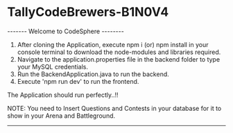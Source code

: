 # TallyCodeBrewers-B1N0V4


------- Welcome to CodeSphere --------
1. After cloning the Application, execute npm i (or) npm install in your console terminal to download the node-modules and libraries required.
2. Navigate to the application.properties file in the backend folder to type your MySQL credentials.
3. Run the BackendApplication.java to run the backend.
4. Execute 'npm run dev' to run the frontend.

The Application should run perfectly..!!

NOTE: You need to Insert Questions and Contests in your database for it to show in your Arena and Battleground.

_________________________________________
